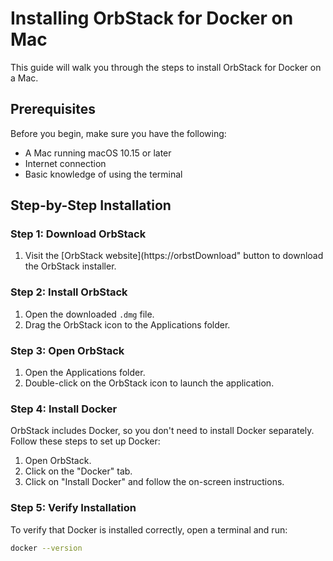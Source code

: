 # Installing OrbStack for Docker on Mac

This guide will walk you through the steps to install OrbStack for Docker on a Mac.

## Prerequisites

Before you begin, make sure you have the following:
- A Mac running macOS 10.15 or later
- Internet connection
- Basic knowledge of using the terminal

## Step-by-Step Installation
### Step 1: Download OrbStack

1. Visit the [OrbStack website](https://orbstDownload" button to download the OrbStack installer.

### Step 2: Install OrbStack

1. Open the downloaded `.dmg` file.
2. Drag the OrbStack icon to the Applications folder.

### Step 3: Open OrbStack

1. Open the Applications folder.
2. Double-click on the OrbStack icon to launch the application.

### Step 4: Install Docker

OrbStack includes Docker, so you don't need to install Docker separately. Follow these steps to set up Docker:

1. Open OrbStack.
2. Click on the "Docker" tab.
3. Click on "Install Docker" and follow the on-screen instructions.

### Step 5: Verify Installation

To verify that Docker is installed correctly, open a terminal and run:

```sh
docker --version
